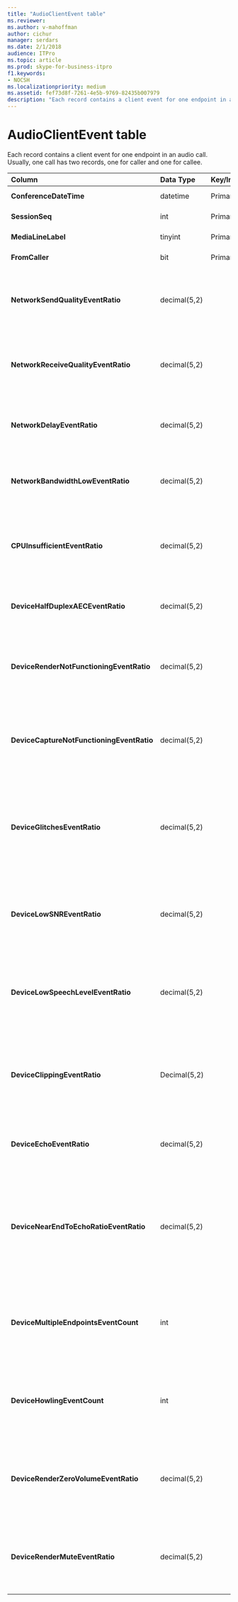 ```yaml
---
title: "AudioClientEvent table"
ms.reviewer: 
ms.author: v-mahoffman
author: cichur
manager: serdars
ms.date: 2/1/2018
audience: ITPro
ms.topic: article
ms.prod: skype-for-business-itpro
f1.keywords:
- NOCSH
ms.localizationpriority: medium
ms.assetid: fef73d8f-7261-4e5b-9769-82435b007979
description: "Each record contains a client event for one endpoint in an audio call. Usually, one call has two records, one for caller and one for callee."
---
```


# AudioClientEvent table
 
Each record contains a client event for one endpoint in an audio call. Usually, one call has two records, one for caller and one for callee.
  
|**Column**|**Data Type**|**Key/Index**|**Details**|
|:-----|:-----|:-----|:-----|
|**ConferenceDateTime** <br/> |datetime  <br/> |Primary  <br/> |Referenced from the [MediaLine table](medialine-0.md).  <br/> |
|**SessionSeq** <br/> |int  <br/> |Primary  <br/> |Referenced from the [MediaLine table](medialine-0.md).  <br/> |
|**MediaLineLabel** <br/> |tinyint  <br/> |Primary  <br/> |Referenced from the [MediaLine table](medialine-0.md).  <br/> |
|**FromCaller** <br/> |bit  <br/> |Primary  <br/> |0: Callee's data  <br/> 1: Caller's data  <br/> |
|**NetworkSendQualityEventRatio** <br/> |decimal(5,2)  <br/> | <br/> |Percentage of session the NetworkSendQuality event was fired for 'Bad' state.  <br/> Network quality in terms of jitter or packet loss is severe and impacting the quality of audio being sent.  <br/> |
|**NetworkReceiveQualityEventRatio** <br/> |decimal(5,2)  <br/> | <br/> |Percentage of session the ReceiveSendQuality event was fired for 'Bad' state.  <br/> Network quality in terms of jitter or packet loss is severe and impacting the quality of audio being received.  <br/> |
|**NetworkDelayEventRatio** <br/> |decimal(5,2)  <br/> | <br/> |Percentage of session the Delay event was fired for 'Bad' state. Network latency is severe and impacting the experience by preventing interactive communication  <br/> |
|**NetworkBandwidthLowEventRatio** <br/> |decimal(5,2)  <br/> | <br/> |Percentage of session the LowBandwidth event was fired for 'Bad' state. The available bandwidth is insufficient for an acceptable voice experience.  <br/> |
|**CPUInsufficientEventRatio** <br/> |decimal(5,2)  <br/> | <br/> |Percentage of session the insufficient CPU event was fired for 'Bad' state. There are insufficient CPU cycles for processing with the current modalities and applications in use. This causes distortions with the audio channel.  <br/> |
|**DeviceHalfDuplexAECEventRatio** <br/> |decimal(5,2)  <br/> | <br/> |Percentage of session the DeviceHalfDuplexAEC event was fired for 'Bad' state. In order to prevent echo, the system has enter half duplex.  <br/> |
|**DeviceRenderNotFunctioningEventRatio** <br/> |decimal(5,2)  <br/> | <br/> |Percentage of session the DeviceRenderNotFunctioning event was fired for 'Bad' state. The render device currently being used for the session is not functioning correctly. This can cause one-way audio issues.  <br/> |
|**DeviceCaptureNotFunctioningEventRatio** <br/> |decimal(5,2)  <br/> | <br/> |Percentage of session the DeviceCaptureNotFunctioning event was fired for 'Bad' state. The capture device currently being used for the session is not functioning correctly. This can cause one-way audio issues.  <br/> |
|**DeviceGlitchesEventRatio** <br/> |decimal(5,2)  <br/> | <br/> |Percentage of session the DeviceGlitches event was fired for 'Bad' state. There are severe glitches in the rendering of audio which is causing distortions. These glitches can be caused by driver issues, deferred procedure calls (DPC) storm (drivers), and high CPU usage.  <br/> |
|**DeviceLowSNREventRatio** <br/> |decimal(5,2)  <br/> | <br/> |Percentage of session the DeviceLowSNR event was fired for 'Bad' state. The capture quality is very poor, either very noisy or user is talking too far away from the microphone. This will cause distortions.  <br/> |
|**DeviceLowSpeechLevelEventRatio** <br/> |decimal(5,2)  <br/> | <br/> |Percentage of session the DeviceLowSpeechLevel event was fired for 'Bad' state. User's speech level is too low and the system cannot increase it any further. This can either cause distortions or perceived as one-way audio.  <br/> |
|**DeviceClippingEventRatio** <br/> |Decimal(5,2)  <br/> | <br/> |Percentage of session the DeviceClipping event was fired for 'Bad' state.  <br/> When near-end speech clips the microphone, far-end hears distortion due to clipping. It is important to avoid near-end microphone clipping.  <br/> |
|**DeviceEchoEventRatio** <br/> |decimal(5,2)  <br/> | <br/> |Percentage of session the DeviceEchoEvent event was fired for 'Bad' state. Device or setup is causing echo beyond the ability of the system to compensate.  <br/> |
|**DeviceNearEndToEchoRatioEventRatio** <br/> |decimal(5,2)  <br/> | <br/> |Percentage of session the DeviceNearEndToEchoRatio event was fired for 'Bad' state. The user's speech is too low compared to the echo being captured which impacts the users experience because it limits how easy it is to interrupt a user. Reduce speaker volume, move the microphone closer to the talker.  <br/> |
|**DeviceMultipleEndpointsEventCount** <br/> |int  <br/> ||Number of times during session the DeviceMultipleEndpoints event was fired for 'Bad' state. Multiple audio endpoints in the same session detected and the system has compensated by reducing render volume.  <br/> |
|**DeviceHowlingEventCount** <br/> |int  <br/> | <br/> |Number of times during session the DeviceHowlingEvent event was fired for 'Bad' state. Audio feedback loop detected (caused by multiple endpoints sharing audio path).  <br/> |
|**DeviceRenderZeroVolumeEventRatio** <br/> |decimal(5,2)  <br/> ||Percentage of session the DeviceRenderZeroVolume event was fired for being in the "Bad' state. The render device was set to zero volume.  <br/> This column was introduced in Microsoft Lync Server 2013.  <br/> |
|**DeviceRenderMuteEventRatio** <br/> |decimal(5,2)  <br/> ||Percentage of session the DeviceRenderMute event was fired for being in the "Bad' state. The render device was muted.  <br/> This column was introduced in Microsoft Lync Server 2013.  <br/> |
   

